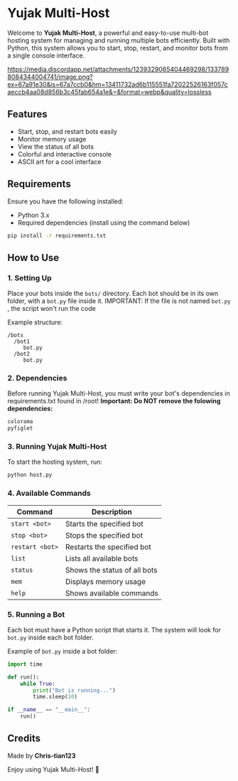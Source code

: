 # Yujak Multi-Host

Welcome to **Yujak Multi-Host**, a powerful and easy-to-use multi-bot hosting system for managing and running multiple bots efficiently. Built with Python, this system allows you to start, stop, restart, and monitor bots from a single console interface.

https://media.discordapp.net/attachments/1239329065404469298/1337898084344004741/image.png?ex=67a91e30&is=67a7ccb0&hm=13411732ad6b115551fa72022526163f057caeccb4aa08d856b3c45fab654a1e&=&format=webp&quality=lossless

## Features

- Start, stop, and restart bots easily
- Monitor memory usage
- View the status of all bots
- Colorful and interactive console
- ASCII art for a cool interface

## Requirements

Ensure you have the following installed:

- Python 3.x
- Required dependencies (install using the command below)

```sh
pip install -r requirements.txt
```

## How to Use

### 1. Setting Up

Place your bots inside the `bots/` directory. Each bot should be in its own folder, with a `bot.py` file inside it. IMPORTANT: If the file is not named `bot.py` , the script won't run the code

Example structure:

```
/bots
  /bot1
     bot.py
  /bot2
     bot.py
```

### 2. Dependencies

Before running Yujak Multi-Host, you must write your bot's dependencies in requirements.txt found in /root! 
**Important: Do NOT remove the folowing dependencies:**

```txt
colorama
pyfiglet
```

### 3. Running Yujak Multi-Host

To start the hosting system, run:

```sh
python host.py
```

### 4. Available Commands

| Command         | Description                  |
| --------------- | ---------------------------- |
| `start <bot>`   | Starts the specified bot     |
| `stop <bot>`    | Stops the specified bot      |
| `restart <bot>` | Restarts the specified bot   |
| `list`          | Lists all available bots     |
| `status`        | Shows the status of all bots |
| `mem`           | Displays memory usage        |
| `help`          | Shows available commands     |

### 5. Running a Bot

Each bot must have a Python script that starts it. The system will look for `bot.py` inside each bot folder.

Example of `bot.py` inside a bot folder:

```python
import time

def run():
    while True:
        print("Bot is running...")
        time.sleep(10)

if __name__ == "__main__":
    run()
```

## Credits

Made by **Chris-tian123**

Enjoy using Yujak Multi-Host! 🚀

